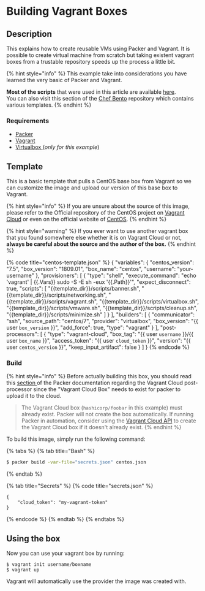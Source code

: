 # Building Vagrant Boxes

## Description

This explains how to create reusable VMs using Packer and Vagrant. It is possible to create virtual machine from scratch but taking existent vagrant boxes from a trustable repository speeds up the process a little bit.

{% hint style="info" %}
This example take into considerations you have learned the very basic of Packer and Vagrant.

**Most of the scripts** that were used in this article are available [here](https://github.com/chef/bento/tree/master/packer_templates/_common).  
You can also visit this section of the [Chef Bento](https://github.com/chef/bento/tree/master/packer_templates) repository which contains various templates.
{% endhint %}

### Requirements

* [Packer](https://www.packer.io/)
* [Vagrant](https://www.vagrantup.com/)
* [Virtualbox ](https://www.virtualbox.org/wiki/Downloads)\(_only for this example_\)

## Template

This is a basic template that pulls a CentOS base box from Vagrant so we can customize the image and upload our version of this base box to Vagrant.

{% hint style="info" %}
If you are unsure about the source of this image, please refer to the Official repository of the CentOS project on [Vagrant Cloud](https://app.vagrantup.com/centos/boxes/7) or even on the official website of [CentOS](https://www.centos.org/download/).
{% endhint %}

{% hint style="warning" %}
If you ever want to use another vagrant box that you found somewhere else whether it is on Vagrant Cloud or not, **always be careful about the source and the author of the box.**
{% endhint %}

{% code title="centos-template.json" %}
    {
      "variables": {
        "centos_version": "7.5",
        "box_version": "1809.01",
        "box_name": "centos",
        "username": "your-username"
      },
      "provisioners": [
        {
          "type": "shell",
          "execute_command": "echo 'vagrant' | {{.Vars}} sudo -S -E sh -eux '{{.Path}}'",
          "expect_disconnect": true,
          "scripts": [
            "{{template_dir}}/scripts/banner.sh",
            "{{template_dir}}/scripts/networking.sh",
            "{{template_dir}}/scripts/vagrant.sh",
            "{{template_dir}}/scripts/virtualbox.sh",
            "{{template_dir}}/scripts/vmware.sh",
            "{{template_dir}}/scripts/cleanup.sh",
            "{{template_dir}}/scripts/minimize.sh"
          ]
        }
      ],
      "builders": [
        {
          "communicator": "ssh",
          "source_path": "centos/7",
          "provider": "virtualbox",
          "box_version": "{{ user `box_version` }}",
          "add_force": true,
          "type": "vagrant"
        }
      ],
      "post-processors": [
        {
          "type": "vagrant-cloud",
          "box_tag": "{{ user `username` }}/{{ user `box_name` }}",
          "access_token": "{{ user `cloud_token` }}",
          "version": "{{ user `centos_version` }}",
          "keep_input_artifact": false
        }
      ]
    }
{% endcode %}

### Build

{% hint style="info" %}
Before actually building this box, you should read this [section ](https://www.packer.io/docs/post-processors/vagrant-cloud#workflow)of the Packer documentation regarding the Vagrant Cloud post-processor since the "Vagrant Cloud Box" needs to exist for packer to upload it to the cloud.

> The Vagrant Cloud box \(`hashicorp/foobar` in this example\) must already exist. Packer will not create the box automatically. If running Packer in automation, consider using the [Vagrant Cloud API](https://www.vagrantup.com/docs/vagrant-cloud/api.html) to create the Vagrant Cloud box if it doesn't already exist.
{% endhint %}

To build this image, simply run the following command:

{% tabs %}
{% tab title="Bash" %}
```bash
$ packer build -var-file="secrets.json" centos.json
```
{% endtab %}

{% tab title="Secrets" %}
{% code title="secrets.json" %}
```
{
    "cloud_token": "my-vagrant-token"
}
```
{% endcode %}
{% endtab %}
{% endtabs %}

## Using the box

Now you can use your vagrant box by running:

```text
$ vagrant init username/boxname
$ vagrant up
```

Vagrant will automatically use the provider the image was created with.


